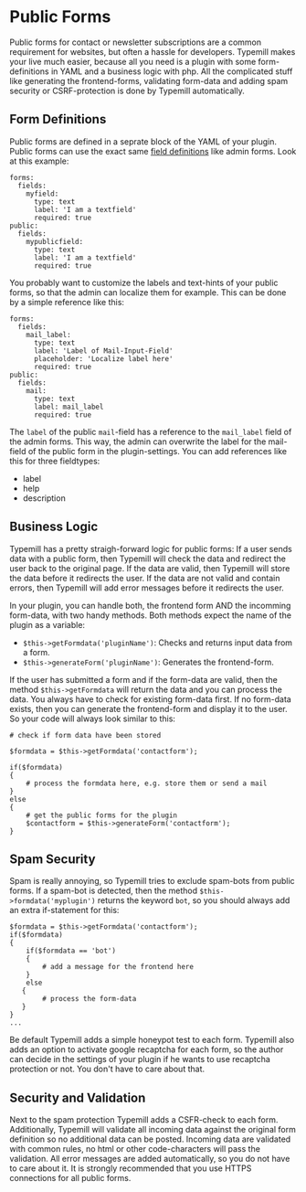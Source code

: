 # Public Forms

Public forms for contact or newsletter subscriptions are a common requirement for websites, but often a hassle for developers. Typemill makes your live much easier, because all you need is a plugin with some form-definitions in YAML and a business logic with php. All the complicated stuff like generating the frontend-forms, validating form-data and adding spam security or CSRF-protection is done by Typemill automatically.

## Form Definitions

Public forms are defined in a seprate block of the YAML of your plugin. Public forms can use the exact same [field definitions](/for-plugin-developers/documentation/field-overview) like admin forms. Look at this example:

````
forms:
  fields:
    myfield:
      type: text
      label: 'I am a textfield'
      required: true
public:
  fields:
    mypublicfield:
      type: text
      label: 'I am a textfield'
      required: true
````

You probably want to customize the labels and text-hints of your public forms, so that the admin can localize them for example. This can be done by a simple reference like this:

````
forms:
  fields:
    mail_label:
      type: text
      label: 'Label of Mail-Input-Field'
      placeholder: 'Localize label here'
      required: true
public:
  fields:
    mail:
      type: text
      label: mail_label
      required: true
````

The `label` of the public `mail`-field has a reference to the `mail_label` field of the admin forms. This way, the admin can overwrite the label for the mail-field of the public form in the plugin-settings. You can add references like this for three fieldtypes:

* label
* help
* description

## Business Logic

Typemill has a pretty straigh-forward logic for public forms: If a user sends data with a public form, then Typemill will check the data and redirect the user back to the original page. If the data are valid, then Typemill will store the data before it redirects the user. If the data are not valid and contain errors, then Typemill will add error messages before it redirects the user.

In your plugin, you can handle both, the frontend form AND the incomming form-data, with two handy methods. Both methods expect the name of the plugin as a variable:

* `$this->getFormdata('pluginName')`: Checks and returns input data from a form. 
* `$this->generateForm('pluginName')`: Generates the frontend-form.

If the user has submitted a form and if the form-data are valid, then the method `$this->getFormdata` will return the data and you can process the data. You always have to check for existing form-data first. If no form-data exists, then you can generate the frontend-form and display it to the user. So your code will always look similar to this:

````
# check if form data have been stored
 
$formdata = $this->getFormdata('contactform');
 
if($formdata)
{
    # process the formdata here, e.g. store them or send a mail
}
else
{
    # get the public forms for the plugin
    $contactform = $this->generateForm('contactform');				
}
````

## Spam Security

Spam is really annoying, so Typemill tries to exclude spam-bots from public forms. If a spam-bot is detected, then the method `$this->formdata('myplugin')` returns the keyword `bot`, so you should always add an extra if-statement for this: 

````
$formdata = $this->getFormdata('contactform');
if($formdata)
{
    if($formdata == 'bot')
    {
        # add a message for the frontend here
    }
    else
   {
        # process the form-data
   }
}
...
````

Be default Typemill adds a simple honeypot test to each form. Typemill also adds an option to activate google recaptcha for each form, so the author can decide in the settings of your plugin if he wants to use recaptcha protection or not. You don't have to care about that.

## Security and Validation

Next to the spam protection Typemill adds a CSFR-check to each form. Additionally, Typemill will validate all incoming data against the original form definition so no additional data can be posted. Incoming data are validated with common rules, no html or other code-characters will pass the validation. All error messages are added automatically, so you do not have to care about it. It is strongly recommended that you use HTTPS connections for all public forms.

